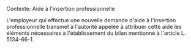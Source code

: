 Contexte: Aide à l'insertion professionnelle

L'employeur qui effectue une nouvelle demande d'aide à l'insertion professionnelle transmet à l'autorité appelée à attribuer cette aide les éléments nécessaires à l'établissement du bilan mentionné à l'article L. 5134-66-1.